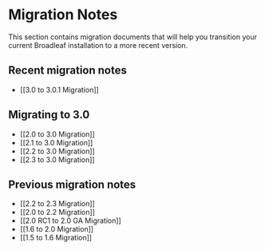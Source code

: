 # Migration Notes

This section contains migration documents that will help you transition your current Broadleaf installation to a more recent version.

## Recent migration notes

- [[3.0 to 3.0.1 Migration]]

## Migrating to 3.0

- [[2.0 to 3.0 Migration]]
- [[2.1 to 3.0 Migration]]
- [[2.2 to 3.0 Migration]]
- [[2.3 to 3.0 Migration]]

## Previous migration notes

- [[2.2 to 2.3 Migration]]
- [[2.0 to 2.2 Migration]]
- [[2.0 RC1 to 2.0 GA Migration]]
- [[1.6 to 2.0 Migration]]
- [[1.5 to 1.6 Migration]]

